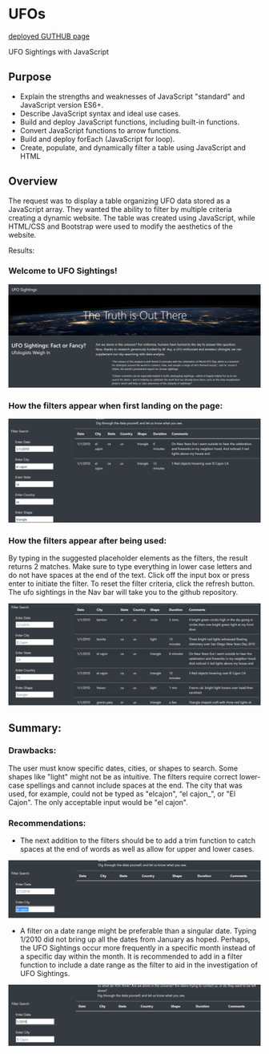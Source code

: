 # UFOs

[deployed GUTHUB page](https://dennispsmith5676.github.io/UFOs/)

UFO Sightings with JavaScript

## Purpose
- Explain the strengths and weaknesses of JavaScript "standard" and JavaScript version ES6+.
- Describe JavaScript syntax and ideal use cases.
- Build and deploy JavaScript functions, including built-in functions.
- Convert JavaScript functions to arrow functions.
- Build and deploy forEach (JavaScript for loop).
- Create, populate, and dynamically filter a table using JavaScript and HTML
## Overview
The request was to display a table organizing UFO data stored as a JavaScript array. They wanted the ability to filter by multiple criteria creating a dynamic website. The table was created using JavaScript, while HTML/CSS and Bootstrap were used to modify the aesthetics of the website.

Results:

### Welcome to UFO Sightings!

![1](static\images\top.png)


### How the filters appear when first landing on the page:

![2](static\images\working_filters.png)

### How the filters appear after being used:
By typing in the suggested placeholder elements as the filters, the result returns 2 matches. Make sure to type everything in lower case letters and do not have spaces at the end of the text. Click off the input box or press enter to initiate the filter. To reset the filter criteria, click the refresh button. The ufo sightings in the Nav bar will take you to the github repository.

![3](https://github.com/DennisPSmith5676/UFOs/blob/ca116cb2f48274aeb0565f26bdc09940e17c14af/static/images/bottom.png)

## Summary:
### Drawbacks:
The user must know specific dates, cities, or shapes to search. Some shapes like "light" might not be as intuitive. The filters require correct lower-case spellings and cannot include spaces at the end. The city that was used, for example, could not be typed as "elcajon", “el cajon_”, or "El Cajon". The only acceptable input would be "el cajon".

### Recommendations:
 - The next addition to the filters should be to add a trim function to catch spaces at the end of words as well as allow for upper and lower cases. 

![4](static\images\trim.png)

- A filter on a date range might be preferable than a singular date. Typing 1/2010 did not bring up all the dates from January as hoped. Perhaps, the UFO Sightings occur more frequently in a specific month instead of a specific day within the month. It is recommended to add in a filter function to include a date range as the filter to aid in the investigation of UFO Sightings.

![5](static\images\Date.png)